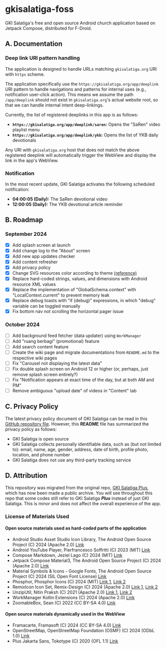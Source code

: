 # gkisalatiga-foss
GKI Salatiga's free and open source Android church application based on Jetpack Compose, distributed for F-Droid.

## A. Documentation

### Deep link URI pattern handling

The application is designed to handle URLs matching `gkisalatiga.org` URI with `https` scheme.

The application specifically use the `https://gkisalatiga.org/app/deeplink` URI pattern to handle navigations and patterns for internal uses (e.g., notification user-click action). This means we assume the path `/app/deeplink` should not exist in `gkisalatiga.org`'s actual website root, so that we can handle internal intent deep-linkings.

Currently, the list of registered deeplinks in this app is as follows:

- **`https://gkisalatiga.org/app/deeplink/saren`:** Opens the "SaRen" video playlist menu
- **`https://gkisalatiga.org/app/deeplink/ykb`:** Opens the list of YKB daily devotionals

Any URI with `gkisalatiga.org` host that does not match the above registered deeplink will automatically trigger the WebView and display the link in the app's WebView.

### Notification

In the most recent update, GKI Salatiga activates the following scheduled notification:

- **04:00:05 (Daily):** The SaRen devotional video
- **12:00:05 (Daily):** The YKB devotional article reminder

## B. Roadmap

### September 2024

- [X] Add splash screen at launch
- [X] Add change log to the "About" screen
- [X] Add new app updates checker
- [X] Add content refresher
- [X] Add privacy policy
- [X] Change SVG resources color according to theme [(reference)](https://stackoverflow.com/questions/33126904/change-fillcolor-of-a-vector-in-android-programmatically)
- [X] Replace hard-coded strings, values, and dimensions with Android resource XML values
- [X] Replace the implementation of "GlobalSchema.context" with "LocalContext.current" to prevent memory leak
- [X] Replace debug toasts with "if (debug)" expressions, in which "debug" variable can be toggled manually
- [X] Fix bottom nav not scrolling the horizontal pager issue

### October 2024

- [ ] Add background feed fetcher (data updater) using `WorkManager`
- [ ] Add "ruang berbagi" (promotional) feature
- [ ] Add search content feature
- [ ] Create the wiki page and migrate documentations from `README.md` to the respective wiki pages
- [ ] Fix "Carousel not displaying the latest data"
- [ ] Fix double splash screen on Android 12 or higher (or, perhaps, just remove splash screen entirely?)
- [ ] Fix "Notification appears at exact time of the day, but at both AM and PM"
- [ ] Remove ambiguous "upload date" of videos in "Content" tab

## C. Privacy Policy

The latest privacy policy document of GKI Salatiga can be read in this [GitHub repository file](https://github.com/gkisalatiga/gkisalatiga-foss/blob/main/PRIVACY_POLICY.md). However, this **README** file has summarized the privacy policy as follows:

- GKI Salatiga is open source
- GKI Salatiga collects personally identifiable data, such as (but not limited to): email, name, age, gender, address, date of birth, profile photo, location, and phone number
- GKI Salatiga does not use any third-party tracking service

## D. Attribution

This repository was migrated from the original repo, [GKI Salatiga Plus](https://https://github.com/gkisalatiga/gki-salatiga-plus), which has now been made a public archive. You will see throughout this repo that some codes still refer to GKI Salatiga **_Plus_** instead of just GKI Salatiga. This is minor and does not affect the overall experience of the app.

### License of Materials Used

#### Open source materials used as hard-coded parts of the application

- Android Studio Asset Studio Icon Library, The Android Open Source Project (C) 2024 (Apache 2.0) [Link](https://developer.android.com/studio/write/create-app-icons)
- Android YouTube Player, Pierfrancesco Soffritti (C) 2023 (MIT) [Link](https://github.com/PierfrancescoSoffritti/android-youtube-player)
- Compose Markdown, Jeziel Lago (C) 2024 (MIT) [Link](https://github.com/jeziellago/compose-markdown)
- Jetpack Compose Material3, The Android Open Source Project (C) 2024 (Apache 2.0) [Link](https://developer.android.com/jetpack/androidx/releases/compose-material3#1.3.0-beta04)
- Material Symbols & Icons - Google Fonts, The Android Open Source Project (C) 2024 (SIL Open Font License) [Link](https://fonts.google.com/icons)
- Phosphor, Phosphor Icons (C) 2024 (MIT) [Link 1](https://icon-sets.iconify.design/ph), [Link 2](https://github.com/phosphor-icons/core)
- RemixIcon Icon Set, Remix-Design (C) 2024 (Apache 2.0) [Link 1](https://icon-sets.iconify.design/ri), [Link 2](https://github.com/Remix-Design/RemixIcon)
- UnzipUtil, Nitin Praksh (C) 2021 (Apache 2.0) [Link 1](https://prakashnitin.medium.com/unzipping-files-in-android-kotlin-2a2a2d5eb7ae), [Link 2](https://gist.github.com/NitinPraksash9911/dea21ec4b8ae7df068f8f891187b6d1e)
- WorkManager Kotlin Extensions (C) 2024 (Apache 2.0) [Link](https://mvnrepository.com/artifact/androidx.work/work-runtime-ktx)
- ZoomableBox, Sean (C) 2022 (CC BY-SA 4.0) [Link](https://stackoverflow.com/a/72528056)

#### Open source materials dynamically used in the WebView

- Framacarte, Framasoft (C) 2024 (CC BY-SA 4.0) [Link](https://framacarte.org/abc/en/)
- OpenStreetMap, OpenStreetMap Foundation (OSMF) (C) 2024 (ODbL 1.0) [Link](https://www.openstreetmap.org)
- Plus Jakarta Sans, Tokotype (C) 2020 (OFL 1.1) [Link](https://fonts.google.com/specimen/Plus+Jakarta+Sans?query=plus+jakarta+sans)
